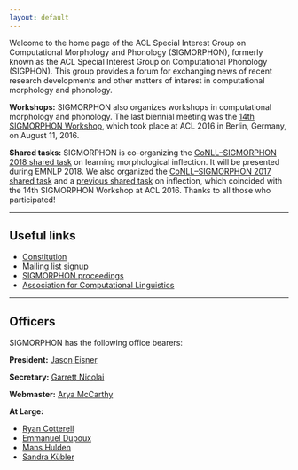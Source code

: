```yaml
---
layout: default
---
```


Welcome to the home page of the ACL Special Interest Group on Computational Morphology and Phonology (SIGMORPHON), formerly known as the ACL Special Interest Group on Computational Phonology (SIGPHON). This group provides a forum for exchanging news of recent research developments and other matters of interest in computational morphology and phonology.

**Workshops:** SIGMORPHON also organizes workshops in computational morphology and phonology. The last biennial meeting was the [14th SIGMORPHON Workshop](http://www.ling.ohio-state.edu/sigmorphon/), which took place at ACL 2016 in Berlin, Germany, on August 11, 2016.

**Shared tasks:** SIGMORPHON is co-organizing the [CoNLL–SIGMORPHON 2018 shared task](sharedtasks/2018) on learning morphological inflection. It will be presented during EMNLP 2018. We also organized the [CoNLL–SIGMORPHON 2017 shared task](sharedtasks/2017) and a [previous shared task](sharedtasks/2016) on inflection, which coincided with the 14th SIGMORPHON Workshop at ACL 2016. Thanks to all those who participated!

---

## Useful links

- [Constitution](constitution/)
- [Mailing list signup](http://mailman.clsp.jhu.edu/mailman/listinfo/sigmorphon)
- [SIGMORPHON proceedings](http://aclweb.org/anthology/sigmorphon.html)
- [Association for Computational Linguistics](https://www.aclweb.org/portal/)

---

## Officers

SIGMORPHON has the following office bearers:

**President:**  [Jason Eisner](http://www.cs.jhu.edu/~jason/)

**Secretary:** [Garrett Nicolai](https://webdocs.cs.ualberta.ca/~nicolai/)

**Webmaster:** [Arya McCarthy](https://cs.jhu.edu/~arya)

**At Large:**

* [Ryan Cotterell](https://ryancotterell.github.io)
* [Emmanuel Dupoux](http://www.lscp.net/persons/dupoux/) 
* [Mans Hulden](http://verbs.colorado.edu/~mahu0110/) 
* [Sandra Kübler](http://cl.indiana.edu/~skuebler/)
